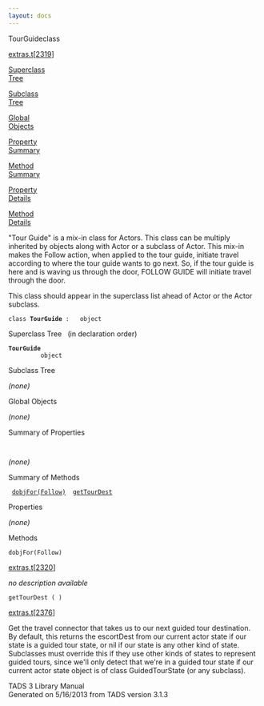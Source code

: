 ```yaml
---
layout: docs
---
```

<span class="title">TourGuide</span><span class="type">class</span>

[extras.t](../file/extras.t.html)\[[2319](../source/extras.t.html#2319)\]

[Superclass  
Tree](#_SuperClassTree_)

[Subclass  
Tree](#_SubClassTree_)

[Global  
Objects](#_ObjectSummary_)

[Property  
Summary](#_PropSummary_)

[Method  
Summary](#_MethodSummary_)

[Property  
Details](#_Properties_)

[Method  
Details](#_Methods_)

<div class="fdesc">

"Tour Guide" is a mix-in class for Actors. This class can be multiply
inherited by objects along with Actor or a subclass of Actor. This
mix-in makes the Follow action, when applied to the tour guide, initiate
travel according to where the tour guide wants to go next. So, if the
tour guide is here and is waving us through the door, FOLLOW GUIDE will
initiate travel through the door.

This class should appear in the superclass list ahead of Actor or the
Actor subclass.

`class `**`TourGuide`**` :   object`

</div>

<span id="_SuperClassTree_"></span>

<div class="mjhd">

<span class="hdln">Superclass Tree</span>   (in declaration order)

</div>

**`TourGuide`**  
`         object`  
<span id="_SubClassTree_"></span>

<div class="mjhd">

<span class="hdln">Subclass Tree</span>  

</div>

*(none)* <span id="_ObjectSummary_"></span>

<div class="mjhd">

<span class="hdln">Global Objects</span>  

</div>

*(none)* <span id="_PropSummary_"></span>

<div class="mjhd">

<span class="hdln">Summary of Properties</span>  

</div>

` `

*(none)* <span id="_MethodSummary_"></span>

<div class="mjhd">

<span class="hdln">Summary of Methods</span>  

</div>

` `[`dobjFor(Follow)`](#dobjFor(Follow))`  `[`getTourDest`](#getTourDest)`  `

<span id="_Properties_"></span>

<div class="mjhd">

<span class="hdln">Properties</span>  

</div>

*(none)* <span id="_Methods_"></span>

<div class="mjhd">

<span class="hdln">Methods</span>  

</div>

<span id="dobjFor(Follow)"></span>

`dobjFor(Follow)`

[extras.t](../file/extras.t.html)\[[2320](../source/extras.t.html#2320)\]

<div class="desc">

*no description available*

</div>

<span id="getTourDest"></span>

`getTourDest ( )`

[extras.t](../file/extras.t.html)\[[2376](../source/extras.t.html#2376)\]

<div class="desc">

Get the travel connector that takes us to our next guided tour
destination. By default, this returns the escortDest from our current
actor state if our state is a guided tour state, or nil if our state is
any other kind of state. Subclasses must override this if they use other
kinds of states to represent guided tours, since we'll only detect that
we're in a guided tour state if our current actor state object is of
class GuidedTourState (or any subclass).

</div>

<div class="ftr">

TADS 3 Library Manual  
Generated on 5/16/2013 from TADS version 3.1.3

</div>
